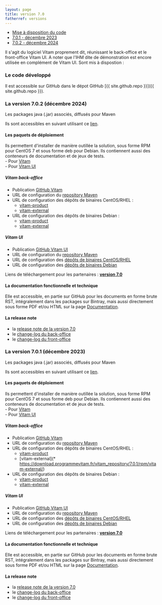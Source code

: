 ```yaml
---
layout: page
title: version 7.0
fatherref: versions
---
```

* [Mise à disposition du code](#github)
* [7.0.1 - décembre 2023](#701)
* [7.0.2 - décembre 2024](#702)



Il s'agit du logiciel Vitam proprement dit, réunissant le back-office et le front-office Vitam UI. A noter que l'IHM dite de démonstration est encore utilisée en complément de Vitam UI. Sont mis à dispostion :

<a name="github"></a>
### Le code développé

Il est accessible sur GitHub dans le dépot GitHub [{{ site.github.repo }}]({{ site.github.repo }}).

<a name="702"></a>
### La version 7.0.2 (décembre 2024)

Les packages java (.jar) associés, diffusés pour Maven

Ils sont accessibles en suivant utilisant ce [lien](https://download.programmevitam.fr/vitam_repository/7.0.2/mvn_repo/).

#### Les paquets de déploiement

Ils permettent d'installer de manière outillée la solution, sous forme RPM pour CentOS 7 et sous forme deb pour Debian. Ils contiennent aussi des conteneurs de documentation et de jeux de tests.  
    - Pour [Vitam](https://github.com/ProgrammeVitam/deployment/tree/7.0.2/vitam)  
    - Pour [Vitam UI](https://github.com/ProgrammeVitam/deployment/tree/7.0.21/vitam-ui)

##### *Vitam back-office*

- Publication [GitHub Vitam](https://github.com/ProgrammeVitam/vitam/tree/7.0.2)
- URL de configuration du [repository Maven](https://download.programmevitam.fr/vitam_repository/7.0.2/mvn_repo/) 
- URL de configuration des dépôts de binaires CentOS/RHEL :  
    - [vitam-product](https://download.programmevitam.fr/vitam_repository/7.0.2/rpm/vitam-product/)  
    - [vitam-external](https://download.programmevitam.fr/vitam_repository/7.0.2/rpm/vitam-external/)  
- URL de configuration des dépôts de binaires Debian :  
    - [vitam-product](https://download.programmevitam.fr/vitam_repository/7.0.2/deb/vitam-product/)  
    - [vitam-external](https://download.programmevitam.fr/vitam_repository/7.0.2/deb/vitam-external/)

##### *Vitam UI*

- Publication [GitHub Vitam UI](https://github.com/ProgrammeVitam/vitam-ui/tree/7.0.2)
- URL de configuration du [repository Maven](https://download.programmevitam.fr/vitamui_repository/7.0.2/mvn_repo/)
- URL de configuration des [dépôts de binaires CentOS/RHEL](https://download.programmevitam.fr/vitamui_repository/7.0.2/rpm/)
- URL de configuration des [dépôts de binaires Debian](https://download.programmevitam.fr/vitamui_repository/7.0.2/deb/)

Liens de téléchargement pour les partenaires :  [**version 7.0**](https://support.programmevitam.fr/releases/7.0.2/index.html)

#### La documentation fonctionnelle et technique

Elle est accessible, en partie  sur GitHub pour les documents en forme brute RST, intégralement dans les packages sur Bintray, mais aussi directement sous forme PDF et/ou HTML sur la page [Documentation](/pages/documentation).
 
#### La release note

- la [release note de la version 7.0](/ressources/RefCourant/Release_notes_7_vdef.pdf)
- le [change-log du back-office](/ressources/RefCourant/vitam-changelog.7.0.2.pdf)
- le [change-log du front-office](/ressources/RefCourant/vitamui-changelog.7.0.2.pdf)

<a name="701"></a>
### La version 7.0.1 (décembre 2023)

Les packages java (.jar) associés, diffusés pour Maven

Ils sont accessibles en suivant utilisant ce [lien](https://download.programmevitam.fr/vitam_repository/7.0.1/mvn_repo/).

#### Les paquets de déploiement

Ils permettent d'installer de manière outillée la solution, sous forme RPM pour CentOS 7 et sous forme deb pour Debian. Ils contiennent aussi des conteneurs de documentation et de jeux de tests.  
    - Pour [Vitam](https://github.com/ProgrammeVitam/deployment/tree/7.0.1/vitam)  
    - Pour [Vitam UI](https://github.com/ProgrammeVitam/deployment/tree/7.0.1/vitam-ui)

##### *Vitam back-office*

- Publication [GitHub Vitam](https://github.com/ProgrammeVitam/vitam/tree/7.0.1)
- URL de configuration du [repository Maven](https://download.programmevitam.fr/vitam_repository/7.0.1/mvn_repo/) 
- URL de configuration des dépôts de binaires CentOS/RHEL :  
    - [vitam-product](https://download.programmevitam.fr/vitam_repository/7.0.1/rpm/vitam-product/)  
    - [vitam-external](* https://download.programmevitam.fr/vitam_repository/7.0.1/rpm/vitam-external/)  
- URL de configuration des dépôts de binaires Debian :  
    - [vitam-product](https://download.programmevitam.fr/vitam_repository/7.0.1/deb/vitam-product/)  
    - [vitam-external](https://download.programmevitam.fr/vitam_repository/7.0.1/deb/vitam-external/)

##### *Vitam UI*

- Publication [GitHub Vitam UI](https://github.com/ProgrammeVitam/vitam-ui/tree/7.0.1)
- URL de configuration du [repository Maven](https://download.programmevitam.fr/vitamui_repository/7.0.1/mvn_repo/)
- URL de configuration des [dépôts de binaires CentOS/RHEL](https://download.programmevitam.fr/vitamui_repository/7.0.1/rpm/)
- URL de configuration des [dépôts de binaires Debian](https://download.programmevitam.fr/vitamui_repository/7.0.1/deb/)

Liens de téléchargement pour les partenaires :  [**version 7.0**](https://support.programmevitam.fr/releases/7.0.1/index.html)

#### La documentation fonctionnelle et technique

Elle est accessible, en partie  sur GitHub pour les documents en forme brute RST, intégralement dans les packages sur Bintray, mais aussi directement sous forme PDF et/ou HTML sur la page [Documentation](/pages/documentation).
  
#### La release note

- la [release note de la version 7.0](/ressources/RefCourant/Release_notes_7_vdef.pdf)
- le [change-log du back-office](/ressources/RefCourant/vitam-changelog.7.0.1.pdf)
- le [change-log du front-office](/ressources/RefCourant/vitamui-changelog.7.0.1.pdf)